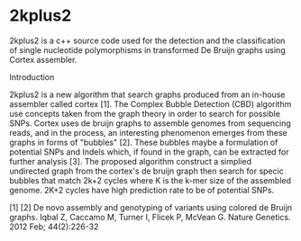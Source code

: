 2kplus2
=======

2kplus2 is a c++ source code used for the detection and the classification of single nucleotide polymorphisms in transformed De Bruijn graphs using Cortex assembler.

Introduction

2kplus2 is a new algorithm that search graphs produced from an in-house assembler called cortex [1]. The Complex Bubble Detection (CBD) algorithm use concepts taken from the graph theory in order to search for possible SNPs. Cortex uses de bruijn graphs to assemble genomes from sequencing reads, and in the process, an interesting phenomenon emerges from these graphs in forms of "bubbles" [2]. These bubbles maybe a formulation of potential SNPs and Indels which, if found in the graph, can be extracted for further analysis [3]. The proposed algorithm construct a simplied undirected graph from the cortex's de bruijn graph then search for specic bubbles that match 2k+2 cycles where K is the k-mer size of the assembled genome.  2K+2 cycles have high prediction rate to be of potential SNPs.


[1] 
[2] De novo assembly and genotyping of variants using colored de Bruijn graphs. Iqbal Z, Caccamo M, Turner I, Flicek P, McVean G. Nature Genetics. 2012 Feb; 44(2):226-32
